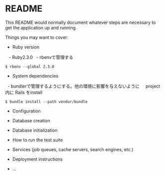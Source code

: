 # README

This README would normally document whatever steps are necessary to get the
application up and running.

Things you may want to cover:

* Ruby version

    - Ruby2.3.0
    - rbenvで管理する
```
$ rbenv --global 2.3.0
```
* System dependencies

    - bundlerで管理するようにする。他の環境に影響を与えないように
      project内に Rails をinstall
```
$ bundle install --path vendor/bundle
```  
* Configuration

* Database creation

* Database initialization

* How to run the test suite

* Services (job queues, cache servers, search engines, etc.)

* Deployment instructions

* ...
